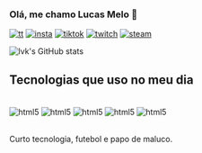 ### Olá, me chamo Lucas Melo 🤙


[![tt](https://img.shields.io/badge/Twitter-1DA1F2?style=for-the-badge&logo=twitter&logoColor=white)](https://www.twitter.com/lvkinhas)
[![insta](https://img.shields.io/badge/Instagram-E4405F?style=for-the-badge&logo=instagram&logoColor=white)](https://www.instagram.com/mibrlucas)
[![tiktok](https://img.shields.io/badge/TikTok-000000?style=for-the-badge&logo=tiktok&logoColor=white)](https://www.tiktok.com/@notlvk)
[![twitch](https://img.shields.io/badge/Twitch-9146FF?style=for-the-badge&logo=twitch&logoColor=white)](https://www.twitch.tv/lvk1nhas)
[![steam](https://img.shields.io/badge/Steam-000000?style=for-the-badge&logo=steam&logoColor=white)](https://steamcommunity.com/id/lukinhas5d)

![lvk's GitHub stats](https://github-readme-stats.vercel.app/api?username=lvk1nhas&show_icons=true&theme=tokyonight)

## Tecnologias que uso no meu dia

<div style="display: inline_block"><br/>
  <img align="center" alt="html5" src="https://img.shields.io/badge/HTML5-E34F26?style=for-the-badge&logo=html5&logoColor=white" />
  <img align="center" alt="html5" src="https://img.shields.io/badge/JavaScript-323330?style=for-the-badge&logo=javascript&logoColor=F7DF1E" />
  <img align="center" alt="html5" src="https://img.shields.io/badge/CSS-239120?&style=for-the-badge&logo=css3&logoColor=white" />
  <img align="center" alt="html5" src="https://img.shields.io/badge/C-00599C?style=for-the-badge&logo=c&logoColor=white" />
  <img align="center" alt="html5" src="https://img.shields.io/badge/PHP-777BB4?style=for-the-badge&logo=php&logoColor=white" />
</div><br/>

Curto tecnologia, futebol e papo de maluco.







<!--
**lvk1nhas/lvk1nhas** is a ✨ _special_ ✨ repository because its `README.md` (this file) appears on your GitHub profile.

Here are some ideas to get you started:

- 🔭 I’m currently working on ...
- 🌱 I’m currently learning ...
- 👯 I’m looking to collaborate on ...
- 🤔 I’m looking for help with ...
- 💬 Ask me about ...
- 📫 How to reach me: ...
- 😄 Pronouns: ...
- ⚡ Fun fact: ...
-->
